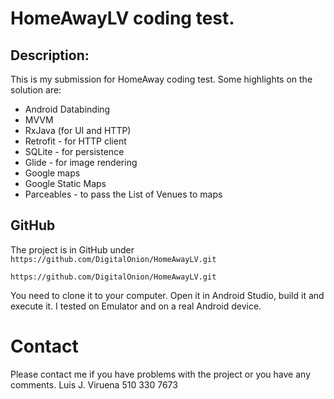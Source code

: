 # HomeAwayLV coding test.

## Description:

This is my submission for HomeAway coding test. Some highlights on the solution are:

* Android Databinding
* MVVM
* RxJava (for UI and HTTP)
* Retrofit - for HTTP client
* SQLite - for persistence
* Glide - for image rendering
* Google maps
* Google Static Maps
* Parceables - to pass the List of Venues to maps

## GitHub
The project is in GitHub under `https://github.com/DigitalOnion/HomeAwayLV.git`

```
https://github.com/DigitalOnion/HomeAwayLV.git
```

You need to clone it to your computer. Open it in Android Studio, build it and execute it. I tested on Emulator and on a real Android device.

# Contact
Please contact me if you have problems with the project or you have any comments. 
	Luis J. Viruena
	510 330 7673
